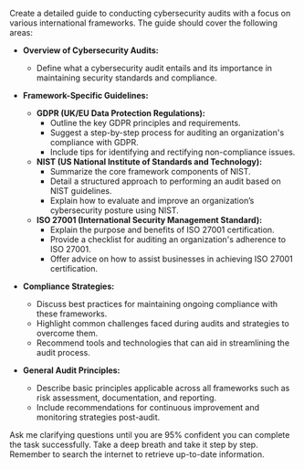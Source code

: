 Create a detailed guide to conducting cybersecurity audits with a focus on various international frameworks. The guide should cover the following areas:

- **Overview of Cybersecurity Audits:**
  - Define what a cybersecurity audit entails and its importance in maintaining security standards and compliance.
  
- **Framework-Specific Guidelines:**
  - **GDPR (UK/EU Data Protection Regulations):**
    - Outline the key GDPR principles and requirements.
    - Suggest a step-by-step process for auditing an organization's compliance with GDPR.
    - Include tips for identifying and rectifying non-compliance issues.
  - **NIST (US National Institute of Standards and Technology):**
    - Summarize the core framework components of NIST.
    - Detail a structured approach to performing an audit based on NIST guidelines.
    - Explain how to evaluate and improve an organization’s cybersecurity posture using NIST.
  - **ISO 27001 (International Security Management Standard):**
    - Explain the purpose and benefits of ISO 27001 certification.
    - Provide a checklist for auditing an organization's adherence to ISO 27001.
    - Offer advice on how to assist businesses in achieving ISO 27001 certification.
  
- **Compliance Strategies:**
  - Discuss best practices for maintaining ongoing compliance with these frameworks.
  - Highlight common challenges faced during audits and strategies to overcome them.
  - Recommend tools and technologies that can aid in streamlining the audit process.

- **General Audit Principles:**
  - Describe basic principles applicable across all frameworks such as risk assessment, documentation, and reporting.
  - Include recommendations for continuous improvement and monitoring strategies post-audit.

Ask me clarifying questions until you are 95% confident you can complete the task successfully. Take a deep breath and take it step by step. Remember to search the internet to retrieve up-to-date information.